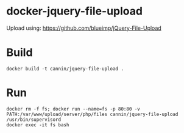 # docker-jquery-file-upload

Upload using: https://github.com/blueimp/jQuery-File-Upload

# Build
```
docker build -t cannin/jquery-file-upload .
```

# Run
```
docker rm -f fs; docker run --name=fs -p 80:80 -v PATH:/var/www/upload/server/php/files cannin/jquery-file-upload /usr/bin/supervisord
docker exec -it fs bash
```
